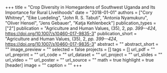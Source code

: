 +++
title = "Crop Diversity in Homegardens of Southwest Uganda and Its Importance for Rural Livelihoods"
date = "2018-01-01"
authors = ["Cory Whitney", "Eike Luedeling", "John R. S. Tabuti", "Antonia Nyamukuru", "Oliver Hensel", "Jens Gebauer", "Katja Kehlenbeck"]
publication_types = ["2"]
publication = "Agriculture and Human Values, (35), 2, _pp. 399--424_, https://doi.org/10.1007/s10460-017-9835-3"
publication_short = "Agriculture and Human Values, (35), 2, _pp. 399--424_, https://doi.org/10.1007/s10460-017-9835-3"
abstract = ""
abstract_short = ""
image_preview = ""
selected = false
projects = []
tags = []
url_pdf = ""
url_preprint = ""
url_code = ""
url_dataset = ""
url_project = ""
url_slides = ""
url_video = ""
url_poster = ""
url_source = ""
math = true
highlight = true
[header]
image = ""
caption = ""
+++
